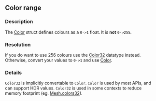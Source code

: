 ## Color range
### Description
The [Color](https://docs.unity3d.com/ScriptReference/Color.html) struct defines colours as a `0->1` float. It is **not** `0->255`.  

### Resolution
If you do want to use 256 colours use the [Color32](https://docs.unity3d.com/ScriptReference/Color32.html) datatype instead.  
Otherwise, convert your values to `0->1` and use [Color](https://docs.unity3d.com/ScriptReference/Color.html).  

### Details
`Color32` is implicitly convertable to `Color`. `Color` is used by most APIs, and can support HDR values. `Color32` is used in some contexts to reduce memory footprint (eg. [Mesh.colors32](https://docs.unity3d.com/ScriptReference/Mesh-colors32.html)).